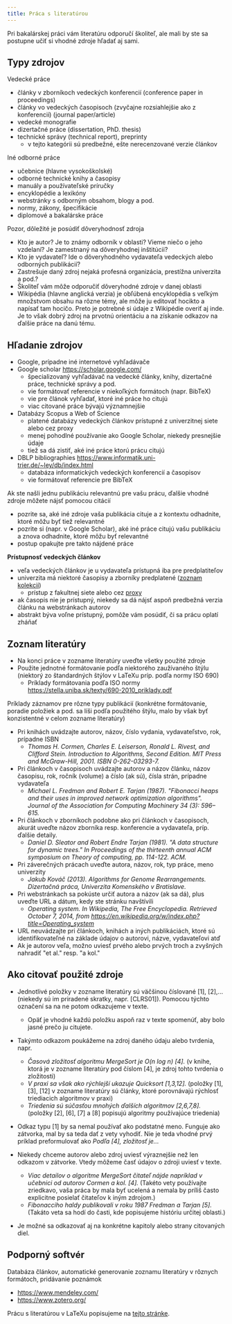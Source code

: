 ```yaml
---
title: Práca s literatúrou
---
```


Pri bakalárskej práci vám literatúru odporučí školiteľ, ale mali by ste
sa postupne učiť si vhodné zdroje hľadať aj sami.

## Typy zdrojov

Vedecké práce

  - články v zborníkoch vedeckých konferencií (conference paper in
    proceedings)
  - články vo vedeckých časopisoch (zvyčajne rozsiahlejšie ako z
    konferencií) (journal paper/article)
  - vedecké monografie
  - dizertačné práce (dissertation, PhD. thesis)
  - technické správy (technical report), preprinty
      - v tejto kategórii sú predbežné, ešte nerecenzované verzie
        článkov

Iné odborné práce

  - učebnice (hlavne vysokoškolské)
  - odborné technické knihy a časopisy
  - manuály a používateľské príručky
  - encyklopédie a lexikóny
  - webstránky s odborným obsahom, blogy a pod.
  - normy, zákony, špecifikácie
  - diplomové a bakalárske práce

Pozor, dôležité je posúdiť dôveryhodnosť zdroja

  - Kto je autor? Je to známy odborník v oblasti? Vieme niečo o jeho
    vzdelaní? Je zamestnaný na dôveryhodnej inštitúcii?
  - Kto je vydavateľ? Ide o dôveryhodného vydavateľa vedeckých alebo
    odborných publikácií?
  - Zastrešuje daný zdroj nejaká profesná organizácia, prestížna
    univerzita a pod.?
  - Školiteľ vám môže odporučiť dôveryhodné zdroje v danej oblasti
  - Wikipédia (hlavne anglická verzia) je obľúbená encyklopédia s
    veľkým množstvom obsahu na rôzne témy, ale môže ju editovať hocikto
    a napísať tam hocičo. Preto je potrebné si údaje z Wikipédie overiť
    aj inde. Je to však dobrý zdroj na prvotnú orientáciu a na získanie
    odkazov na ďalšie práce na danú tému.

## Hľadanie zdrojov

  - Google, prípadne iné internetové vyhľadávače
  - Google scholar <https://scholar.google.com/>
      - špecializovaný vyhľadávač na vedecké články, knihy, dizertačné
        práce, technické správy a pod.
      - vie formátovať referencie v niekoľkých formátoch (napr. BibTeX)
      - vie pre článok vyhľadať, ktoré iné práce ho citujú
      - viac citované práce bývajú významnejšie
  - Databázy Scopus a Web of Science
      - platené databázy vedeckých článkov prístupné z univerzitnej
        siete alebo cez proxy
      - menej pohodlné používanie ako Google Scholar, niekedy presnejšie
        údaje
      - tiež sa dá zistiť, aké iné práce ktorú prácu citujú
  - DBLP bibliographies
    <https://www.informatik.uni-trier.de/~ley/db/index.html>
      - databáza informatických vedeckých konferencií a časopisov
      - vie formátovať referencie pre BibTeX

Ak ste našli jednu publikáciu relevantnú pre vašu prácu, ďalšie vhodné
zdroje môžete nájsť pomocou citácií

  - pozrite sa, aké iné zdroje vaša publikácia cituje a z kontextu
    odhadnite, ktoré môžu byť tiež relevantné
  - pozrite si (napr. v Google Scholar), aké iné práce citujú vašu
    publikáciu a znova odhadnite, ktoré môžu byť relevantné
  - postup opakujte pre takto nájdené práce

**Prístupnosť vedeckých článkov**

  - veľa vedeckých článkov je u vydavateľa prístupná iba pre
    predplatiteľov
  - univerzita má niektoré časopisy a zborníky predplatené ([zoznam
    kolekcií](https://uniba.sk/o-univerzite/fakulty-a-dalsie-sucasti/akademicka-kniznica-uk/externe-informacne-zdroje/))
      - prístup z fakultnej siete alebo cez
        [proxy](https://uniba.sk/index.php?id=6828)
  - ak časopis nie je prístupný, niekedy sa dá nájsť aspoň predbežná
    verzia článku na webstránkach autorov
  - abstrakt býva voľne prístupný, pomôže vám posúdiť, či sa prácu
    oplatí zháňať

## Zoznam literatúry

  - Na konci práce v zozname literatúry uveďte všetky použité zdroje
  - Použite jednotné formátovanie podľa niektorého zaužívaného štýlu
    (niektorý zo štandardných štýlov v LaTeXu príp. podľa normy ISO 690)
      - Príklady formátovania podľa ISO normy
        <https://stella.uniba.sk/texty/690-2010_priklady.pdf>

Príklady záznamov pre rôzne typy publikácií (konkrétne formátovanie,
poradie položiek a pod. sa líši podľa použitého štýlu, malo by však byť
konzistentné v celom zozname literatúry)

  - Pri knihách uvádzajte autorov, názov, číslo vydania, vydavateľstvo,
    rok, prípadne ISBN
      - *Thomas H. Cormen, Charles E. Leiserson, Ronald L. Rivest, and
        Clifford Stein. Introduction to Algorithms, Second Edition. MIT
        Press and McGraw-Hill, 2001. ISBN 0-262-03293-7.*
  - Pri článkoch v časopisoch uvádzajte autorov a názov článku, názov
    časopisu, rok, ročník (volume) a číslo (ak sú), čísla strán,
    prípadne vydavateľa
      - *Michael L. Fredman and Robert E. Tarjan (1987). "Fibonacci
        heaps and their uses in improved network optimization
        algorithms". Journal of the Association for Computing Machinery
        34 (3): 596–615.*
  - Pri článkoch v zborníkoch podobne ako pri článkoch v časopisoch,
    akurát uveďte názov zborníka resp. konferencie a vydavateľa, príp.
    ďalšie detaily.
      - *Daniel D. Sleator and Robert Endre Tarjan (1981). "A data
        structure for dynamic trees." In Proceedings of the thirteenth
        annual ACM symposium on Theory of computing, pp. 114-122. ACM.*
  - Pri záverečných prácach uveďte autora, názov, rok, typ práce, meno
    univerzity
      - *Jakub Kováč (2013). Algorithms for Genome Rearrangements.
        Dizertačná práca, Univerzita Komenského v Bratislave.*
  - Pri webstránkach sa pokúste určiť autora a názov (ak sa dá), plus
    uveďte URL a dátum, kedy ste stránku navštívili
      - *Operating system. In Wikipedia, The Free Encyclopedia.
        Retrieved October 7, 2014, from
        <https://en.wikipedia.org/w/index.php?title=Operating_system>*
  - URL neuvádzajte pri článkoch, knihách a iných publikáciách,
    ktoré sú identifikovateľné na základe údajov o autorovi, názve,
    vydavateľovi atď
  - Ak je autorov veľa, možno uviesť prvého alebo prvých troch a
    zvyšných nahradiť "et al." resp. "a kol."

## Ako citovať použité zdroje

  - Jednotlivé položky v zozname literatúry sú väčšinou číslované \[1\],
    \[2\],... (niekedy sú im priradené skratky, napr. \[CLRS01\]). Pomocou
    týchto označení sa na ne potom odkazujeme v texte.
      - Opäť je vhodné každú položku aspoň raz v texte spomenúť, aby
        bolo jasné prečo ju citujete.
  - Takýmto odkazom poukážeme na zdroj daného údaju alebo tvrdenia,
    napr.
      - *Časová zložitosť algoritmu MergeSort je O(n log n) \[4\].* (v
        knihe, ktorá je v zozname literatúry pod číslom \[4\], je zdroj
        tohto tvrdenia o zložitosti)
      - *V praxi sa však ako rýchlejší ukazuje Quicksort \[1,3,12\].*
        (položky \[1\], \[3\], \[12\] v zozname literatúry sú články,
        ktoré porovnávajú rýchlosť triediacich algoritmov v praxi)
      - *Triedenia sú súčasťou mnohých ďalších algoritmov \[2,6,7,8\].*
        (položky \[2\], \[6\], \[7\] a \[8\] popisujú algoritmy
        používajúce triedenia)

  - Odkaz typu \[1\] by sa nemal používať ako podstatné
    meno. Funguje ako zátvorka, mal by sa teda dať z vety vyhodiť. Nie
    je teda vhodné prvý príklad preformulovať ako *Podľa \[4\],
    zložitosť je...*
  - Niekedy chceme autorov alebo zdroj uviesť výraznejšie než len
    odkazom v zátvorke. Vtedy môžeme časť údajov o zdroji uviesť v
    texte.
      - *Viac detailov o algoritme MergeSort čitateľ nájde napríklad v
        učebnici od autorov Cormen a kol. \[4\].* (Takéto vety používajte
        zriedkavo, vaša práca by mala byť ucelená a nemala by príliš
        často explicitne posielať čitateľov k iným zdrojom.)
      - *Fibonacciho haldy publikovali v roku 1987 Fredman a Tarjan
        \[5\].* (Takáto veta sa hodí do časti, kde popisujeme históriu
        určitej oblasti.)
  - Je možné sa odkazovať aj na konkrétne kapitoly alebo strany
    citovaných diel.

## Podporný softvér

Databáza článkov, automatické generovanie zoznamu literatúry v rôznych
formátoch, pridávanie poznámok

  - <https://www.mendeley.com/>
  - <https://www.zotero.org/>

Prácu s literatúrou v LaTeXu popisujeme na [tejto stránke](./LaTeX_pre_bakalársku_prácu.md).
